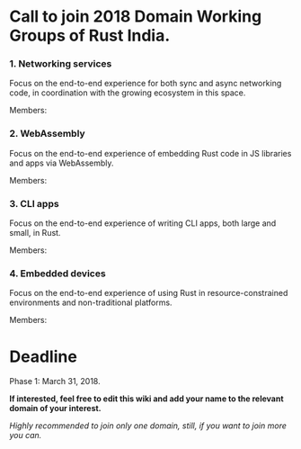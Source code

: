 # Call to join 2018 Domain Working Groups of Rust India.

### 1. Networking services
Focus on the end-to-end experience for both sync and async networking code, in coordination with the growing ecosystem in this space.

Members:

### 2. WebAssembly
Focus on the end-to-end experience of embedding Rust code in JS libraries and apps via WebAssembly.

Members:

### 3. CLI apps
Focus on the end-to-end experience of writing CLI apps, both large and small, in Rust.

Members:

### 4. Embedded devices
Focus on the end-to-end experience of using Rust in resource-constrained environments and non-traditional platforms.

Members:

# Deadline

Phase 1: March 31, 2018.

**If interested, feel free to edit this wiki and add your name to the relevant domain of your interest.**

_Highly recommended to join only one domain, still, if you want to join more you can._
